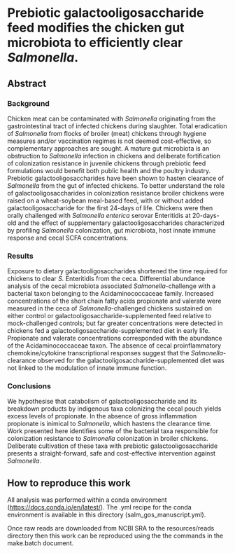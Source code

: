 # Prebiotic galactooligosaccharide feed modifies the chicken gut microbiota to efficiently clear *Salmonella*.

## Abstract  

### Background
Chicken meat can be contaminated with *Salmonella* originating from the 
gastrointestinal tract of infected chickens during slaughter. Total eradication 
of *Salmonella* from flocks of broiler (meat) chickens through hygiene measures 
and/or vaccination regimes is not deemed cost-effective, so complementary 
approaches are sought. A mature gut microbiota is an obstruction to *Salmonella* 
infection in chickens and deliberate fortification of colonization resistance in 
juvenile chickens through prebiotic feed formulations would benefit both public 
health and the poultry industry. Prebiotic galactooligosaccharides have been 
shown to hasten clearance of *Salmonella* from the gut of infected chickens. To 
better understand the role of galactooligosaccharides in colonization resistance 
broiler chickens were raised on a wheat-soybean meal-based feed, with or without 
added galactooligosaccharide for the first 24-days of life. Chickens were then 
orally challenged with *Salmonella enterica* serovar Enteritidis at 20-days-old 
and the effect of supplementary galactooligosaccharides characterized by 
profiling *Salmonella* colonization, gut microbiota, host innate immune response 
and cecal SCFA concentrations.

### Results
Exposure to dietary galactooligosaccharides shortened the time required for 
chickens to clear *S.* Enteritidis from the ceca. Differential abundance analysis 
of the cecal microbiota associated *Salmonella*-challenge with a bacterial taxon 
belonging to the Acidaminococcaceae family. Increased concentrations of the short 
chain fatty acids propionate and valerate were measured in the ceca of 
*Salmonella*-challenged chickens sustained on either control or 
galactooligosaccharide-supplemented feed relative to mock-challenged controls; 
but far greater concentrations were detected in chickens fed a 
galactooligosaccharide-supplemented diet in early life. Propionate and valerate 
concentrations corresponded with the abundance of the Acidaminococcaceae taxon. 
The absence of cecal proinflammatory chemokine/cytokine transcriptional 
responses suggest that the *Salmonella*-clearance observed for the 
galactooligosaccharide-supplemented diet was not linked to the modulation of 
innate immune function.

### Conclusions
We hypothesise that catabolism of galactooligosaccharide and its breakdown 
products by indigenous taxa colonizing the cecal pouch yields excess levels of 
propionate. In the absence of gross inflammation propionate is inimical to 
*Salmonella*, which hastens the clearance time. Work presented here identifies 
some of the bacterial taxa responsible for colonization resistance to *Salmonella* 
colonization in broiler chickens. Deliberate cultivation of these taxa with 
prebiotic galactooligosaccharide presents a straight-forward, safe and 
cost-effective intervention against *Salmonella*.

## How to reproduce this work
All analysis was performed within a conda environment (https://docs.conda.io/en/latest/). 
The .yml recipe for the conda environment is available in this directory (salm_gos_manuscript.yml).

Once raw reads are downloaded from NCBI SRA to the resources/reads directory then
this work can be reproduced using the the commands in the make.batch document.
